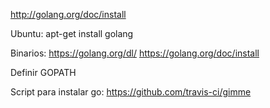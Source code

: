 http://golang.org/doc/install

Ubuntu: apt-get install golang

Binarios:
https://golang.org/dl/
https://golang.org/doc/install

Definir GOPATH


Script para instalar go:
https://github.com/travis-ci/gimme
